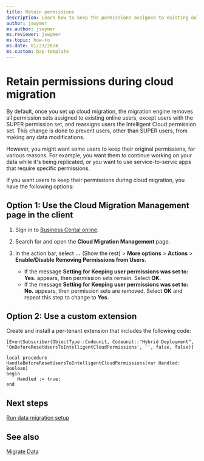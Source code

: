 ```yaml
---
title: Retain permissions
description: Learn how to keep the permissions assigned to existing online users  so they can continue to work as usual during cloud migration.
author: jswymer 
ms.author: jswymer 
ms.reviewer: jswymer 
ms.topic: how-to
ms.date: 01/23/2024
ms.custom: bap-template
---
```

# Retain permissions during cloud migration

By default, once you set up cloud migration, the migration engine removes all permission sets assigned to existing online users, except users with the SUPER permission set, and reassigns users the Intelligent Cloud permission set. This change is done to prevent users, other than SUPER users, from making any data modifications.

However, you might want some users to keep their original permissions, for various reasons. For example, you want them to continue working on your data while it's being replicated, or you want to use service-to-servic apps that require specific permissions.

If you want users to keep their permissions during cloud migration, you have the following options:

## Option 1: Use the Cloud Migration Management page in the client

1. Sign in to [Business Cental online](https://businesscentral.dynamics.com/).
1. Search for and open the **Cloud Migration Management** page.
1. In the action bar, select **...** (Show the rest) > **More options** > **Actions** > **Enable/Disable Removing Permissions from Users**.

   - If the message **Setting for Keeping user permissions was set to: Yes.** appears, then permission sets remain. Select **OK**.
   - If the message **Setting for Keeping user permissions was set to: No.** appears, then permission sets are removed. Select **OK** and repeat this step to change to **Yes**.

## Option 2: Use a custom extension

Create and install a per-tenant extension that includes the following code:

```al
[EventSubscriber(ObjectType::Codeunit, Codeunit::"Hybrid Deployment", 'OnBeforeResetUsersToIntelligentCloudPermissions', '', false, false)] 

local procedure HandleBeforeResetUsersToIntelligentCloudPermissions(var Handled: Boolean) 
begin 
    Handled := true; 
end 
```

## Next steps

[Run data migration setup](migration-setup.md)

## See also

[Migrate Data](migrate-data.md)  
